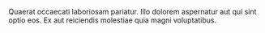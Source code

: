 Quaerat occaecati laboriosam pariatur. Illo dolorem aspernatur aut qui sint optio eos. Ex aut reiciendis molestiae quia magni voluptatibus.
